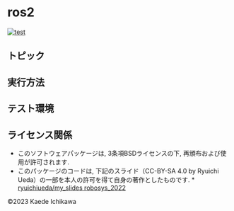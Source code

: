 # ros2
[![test](https://github.com/Kaede287/mypkg/actions/workflows/test.yml/badge.svg)](https://github.com/Kaede287/mypkg/actions/workflows/test.yml)

## トピック

## 実行方法

## テスト環境

## ライセンス関係
* このソフトウェアパッケージは, 3条項BSDライセンスの下, 再頒布および使用が許可されます.
* このパッケージのコードは, 下記のスライド（CC-BY-SA 4.0 by Ryuichi Ueda）の一部を本人の許可を得て自身の著作としたものです.
        * [ryuichiueda/my_slides robosys_2022](https://github.com/ryuichiueda/my_slides/tree/master/robosys_2022)

©2023 Kaede Ichikawa
